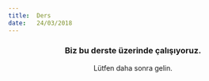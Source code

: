 ```yaml
---
title:  Ders
date:   24/03/2018
---
```


### <center>Biz bu derste üzerinde çalışıyoruz.</center>
<center>Lütfen daha sonra gelin.</center>